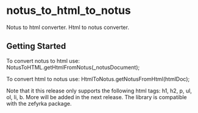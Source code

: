 # notus_to_html_to_notus

Notus to html converter.
Html to notus converter.

## Getting Started

To convert notus to html use:
NotusToHTML.getHtmlFromNotus(_notusDocument);

To convert html to notus use:
HtmlToNotus.getNotusFromHtml(htmlDoc);

Note that it this release only supports the following html tags:
h1, h2, p, ul, ol, li, b.
More will be added in the next release. The library is compatible with the zefyrka package.